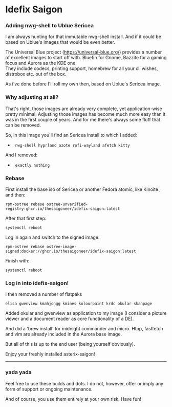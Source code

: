 # Idefix Saigon

### Adding nwg-shell to Ublue Sericea

I am always hunting for that immutable nwg-shell install. And if it could be based on Ublue's images that would be even better.

The Universal Blue project (https://universal-blue.org/) provides a number of excellent images to start off with. Bluefin for Gnome, Bazzite for a gaming focus and Aurora as the KDE one.  
They include codecs, printing support, homebrew for all your cli wishes, distrobox etc. out of the box. 

As i've done before I'll roll my own then, based on Ublue's Sericea image.

### Why adjusting at all?

That's right, those images are already very complete, yet application-wise pretty minimal. Adjusting those images has become much more easy than it was in the first couple of years. And for me there's always some fluff that can be removed.

So, in this image you'll find an Sericea install to which I added:

  -      nwg-shell hyprland azote rofi-wayland afetch kitty 

And I removed:

  -      exactly nothing
### Rebase

First install the base iso of Sericea or another Fedora atomic, like Kinoite , and then:

    rpm-ostree rebase ostree-unverified-registry:ghcr.io/thesaigoneer/idefix-saigon:latest

After that first step:

    systemctl reboot

Log in again and switch to the signed image:

    rpm-ostree rebase ostree-image-signed:docker://ghcr.io/thesaigoneer/idefix-saigon:latest

Finish with:

    systemctl reboot
    
### Log in into idefix-saigon!

I then removed a number of flatpaks 

    elisa gwenview kmahjongg kmines kolourpaint krdc okular skanpage 
    
Added okular and gwenview as application to my image (I consider a picture viewer and a document reader as core functionality of a DE).

And did a 'brew install' for midnight commander and micro. Htop, fastfetch and vim are already included in the Aurora base image.

But all of this is up to the end user (being yourself obviously).

Enjoy your freshly installed asterix-saigon!

--------------
### yada yada

Feel free to use these builds and dots. I do not, however, offer or imply any form of support or ongoing maintenance. 

And of course, you use them entirely at your own risk. Have fun!




